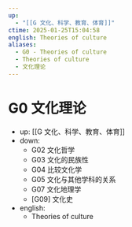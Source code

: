 ```yaml
---
up:
  - "[[G 文化、科学、教育、体育]]"
ctime: 2025-01-25T15:04:58
english: Theories of culture
aliases:
  - G0 - Theories of culture
  - Theories of culture
  - 文化理论
---
```


# G0 文化理论

- up: [[G 文化、科学、教育、体育]]
- down:
	- G02 文化哲学
	- G03 文化的民族性
	- G04 比较文化学
	- G05 文化与其他学科的关系
	- G07 文化地理学
	- [G09] 文化史
- english:
	- Theories of culture
